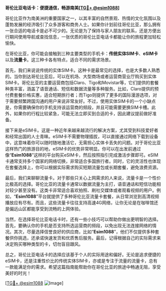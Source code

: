 **哥伦比亚电话卡：便捷通信，畅游南美[[TG💪+ @esim1088](https://t.me/s/esim1088)]**

哥伦比亚作为南美洲的重要国家之一，以其丰富的自然景观、热情的文化氛围以及蓬勃发展的经济吸引了众多游客和商务人士。如果你计划前往哥伦比亚，那么拥有一张合适的电话卡是必不可少的。无论是为了保持与家人朋友的联系，还是方便出行期间使用导航或查找信息，一张优质的哥伦比亚电话卡都能让你的旅程更加轻松愉快。

在哥伦比亚，你可能会接触到三种主要类型的手机卡：**传统实体SIM卡**、**eSIM卡**以及**流量卡**。这三种卡各有特点，适合不同的需求场景。

首先，我们来说说传统的实体SIM卡。这种卡是最常见的选择，也是大多数人熟悉的。当你到达哥伦比亚后，可以在机场、大型商场或者运营商营业厅购买到实体SIM卡。哥伦比亚的主要运营商包括Claro、Tigo和Movistar等，它们提供的套餐种类丰富，涵盖了语音通话、短信和数据流量等多种服务。比如，Claro提供的预付费套餐价格实惠，适合短期旅行者；而Tigo则提供了更多的国际漫游选项，对于需要频繁跨国沟通的用户来说非常友好。不过，使用实体SIM卡的一个小缺点是，你需要确保你的手机支持该运营商的频段，并且可能需要更换SIM卡槽。此外，如果你的行程比较紧急，可能无法立即买到合适的卡，因此建议提前做好准备。

接下来是eSIM卡。这是一种近年来越来越流行的解决方案，尤其受到科技爱好者和经常出国的人士青睐。eSIM卡不需要物理插拔，可以直接通过网络下载到设备中，这意味着你可以随时随地激活它，无需担心实体卡丢失的问题。对于哥伦比亚这样热门的旅游目的地，eSIM卡的优势非常明显。你可以在出发前通过像“**Esim1088**”这样的平台购买eSIM卡，然后按照指引完成激活步骤即可。eSIM卡通常支持多个国家的网络切换，非常适合多国旅行者。同时，它的灵活性也体现在套餐选择上，你可以根据实际需求购买短期流量包或长期套餐，避免浪费资源。

最后，我们来聊聊流量卡。对于那些只关心上网需求的人来说，流量卡是一个性价比极高的选择。哥伦比亚的流量卡通常以数据流量为主打，语音通话和短信功能相对较少甚至没有。这类卡非常适合喜欢拍照、刷社交媒体或者观看视频的用户。例如，“**Esim1088**”平台就提供了多种哥伦比亚流量卡套餐，从日常浏览到高清视频播放应有尽有。而且，这些流量卡往往支持高速4G网络，让你无论是在咖啡馆还是偏远山区都能享受到流畅的上网体验。

当然，在选择哥伦比亚电话卡时，还有一些小技巧可以帮助你做出更明智的选择。首先，要确认你的手机是否支持所选运营商的频段，以免出现无法连接网络的情况。其次，尽量选择信誉良好的供应商，比如“**Esim1088**”，他们不仅提供多种套餐供你挑选，还承诺快速发货和优质售后服务。最后，记得根据自己的实际需求来决定购买哪种类型的卡，切勿盲目跟风。

总之，哥伦比亚电话卡的选择应该基于个人的实际用途和偏好。无论是追求便捷的eSIM卡，还是注重性价比的传统实体SIM卡，亦或是专注于流量的流量卡，总有一款能满足你的需求。希望这篇指南能帮助你在哥伦比亚的旅途中畅通无阻，享受美好的时光！

[[TG💪+ @esim1088](https://t.me/s/esim1088) ![Image](https://i.postimg.cc/4NQfJmqS/Snipaste-2025-05-13-00-14-12.png)]